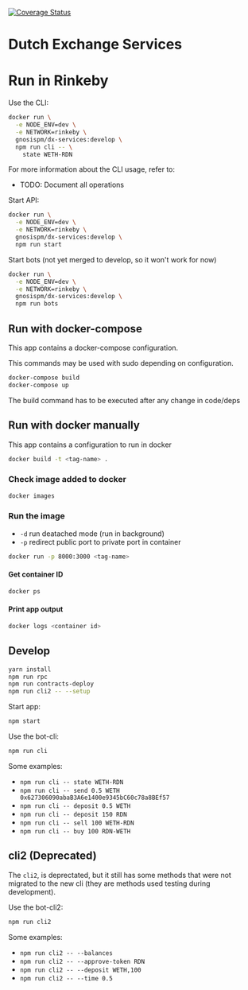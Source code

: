 [![Coverage Status](https://coveralls.io/repos/github/gnosis/dx-services/badge.svg?branch=master)](https://coveralls.io/github/gnosis/dx-services?branch=master)

# Dutch Exchange Services

# Run in Rinkeby
Use the CLI:
```bash
docker run \
  -e NODE_ENV=dev \
  -e NETWORK=rinkeby \
  gnosispm/dx-services:develop \
  npm run cli -- \
    state WETH-RDN
```

For more information about the CLI usage, refer to:
* TODO: Document all operations

Start API:
```bash
docker run \
  -e NODE_ENV=dev \
  -e NETWORK=rinkeby \
  gnosispm/dx-services:develop \
  npm run start
```

Start bots (not yet merged to develop, so it won't work for now)
```bash
docker run \
  -e NODE_ENV=dev \
  -e NETWORK=rinkeby \
  gnosispm/dx-services:develop \
  npm run bots
```

## Run with docker-compose
This app contains a docker-compose configuration.

This commands may be used with sudo depending on configuration.
```bash
docker-compose build
docker-compose up
```
The build command has to be executed after any change in code/deps

## Run with docker manually
This app contains a configuration to run in docker

```bash
docker build -t <tag-name> .
```

### Check image added to docker
```bash
docker images
```
### Run the image
* `-d` run deatached mode (run in background)
* `-p` redirect public port to private port in container

```bash
docker run -p 8000:3000 <tag-name>
```

#### Get container ID
```bash
docker ps
```
#### Print app output
```bash
docker logs <container id>
```


## Develop
```bash
yarn install
npm run rpc
npm run contracts-deploy
npm run cli2 -- --setup
```

Start app:
```bash
npm start
```

Use the bot-cli:
```bash
npm run cli
```

Some examples:
* `npm run cli -- state WETH-RDN`
* `npm run cli -- send 0.5 WETH 0x627306090abaB3A6e1400e9345bC60c78a8BEf57`
* `npm run cli -- deposit 0.5 WETH`
* `npm run cli -- deposit 150 RDN`
* `npm run cli -- sell 100 WETH-RDN`
* `npm run cli -- buy 100 RDN-WETH`

## cli2 (Deprecated)
The `cli2`, is deprectated, but it still has some methods that were not migrated
 to the new cli (they are methods used testing during development).

Use the bot-cli2:
```bash
npm run cli2
```


Some examples:
* `npm run cli2 -- --balances`
* `npm run cli2 -- --approve-token RDN`
* `npm run cli2 -- --deposit WETH,100`
* `npm run cli2 -- --time 0.5`
